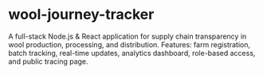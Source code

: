 # wool-journey-tracker
A full-stack Node.js &amp; React application for supply chain transparency in wool production, processing, and distribution. Features: farm registration, batch tracking, real-time updates, analytics dashboard, role-based access, and public tracing page.
